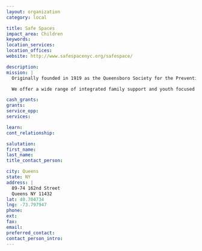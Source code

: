 ```yaml
---
layout: organization
category: local

title: Safe Spaces
impact_area: Children
keywords: 
location_services: 
location_offices: 
website: http://www.safespacenyc.org/safespace/

description: 
mission: |
  Originally founded in 1919 as the Queensboro Society for the Prevention of Cruelty to Children, Safe Space remains dedicated to the belief that every child deserves to grow up healthy and in a secure environment.   

  We offer a wide range of integrated family support and youth focused programs, including community and mental health services, designed to help families build a more hopeful future for themselves and their children.  Now based in Southeast Queens primarily serving Jamaica, Far Rockaway and Richmond Hill, Safe Space serves more than 10,000 individuals annually. After nearly a century, we continue our work as deeply committed as ever to our original mission:  to protect kids, keep them safe and help them grow.

cash_grants: 
grants: 
service_opp: 
services: 

learn: 
cont_relationship: 

salutation: 
first_name: 
last_name: 
title_contact_person: 

city: Queens
state: NY
address: |
  89-74 162nd Street  
  Queens NY 11432
lat: 40.704734
lng: -73.797947
phone: 
ext: 
fax: 
email: 
preferred_contact: 
contact_person_intro: 
---
```

